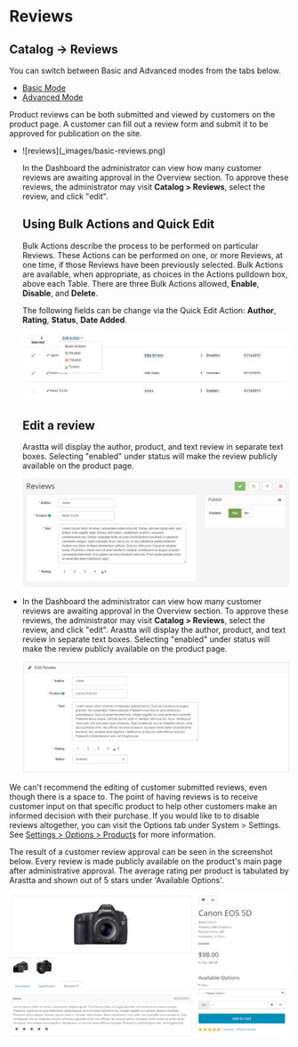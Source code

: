 Reviews
=======

Catalog → Reviews
---------------------------

<div class="uk-alert-info uk-alert">
  <span class="uk-icon-info-circle"></span> You can switch between Basic and Advanced modes from the tabs below.
</div>
<ul class="uk-tab" data-uk-tab="{connect:'#doc-tabs', animation: 'fade'}">
    <li><a href="">Basic Mode</a></li>
    <li><a href="">Advanced Mode</a></li>
</ul>

Product reviews can be both submitted and viewed by customers on the product page. A customer can fill out a review form and submit it to be approved for publication on the site.

<ul id="doc-tabs" class="uk-switcher uk-margin">
    <li markdown="1">![reviews](_images/basic-reviews.png)

In the Dashboard the administrator can view how many customer reviews are awaiting approval in the Overview section. To approve these reviews, the administrator may visit **Catalog > Reviews**, select the review, and click "edit".

Using Bulk Actions and Quick Edit
-----------------------------

Bulk Actions describe the process to be performed on particular Reviews. These Actions can be performed on one, or more Reviews, at one time, if those Reviews have been previously selected. Bulk Actions are available, when appropriate, as choices in the Actions pulldown box, above each Table. There are three Bulk Actions allowed, **Enable**, **Disable**, and **Delete**.

The following fields can be change via the Quick Edit Action: **Author**, **Rating**, **Status**, **Date Added**.

![reviews bulk action](_images/basic-reviews-bulk-action.png)

Edit a review
------------
 
 Arastta will display the author, product, and text review in separate text boxes. Selecting "enabled" under status will make the review publicly available on the product page.

![reviews](_images/basic-reviews-edit.png)</li>
    <li markdown="1">In the Dashboard the administrator can view how many customer reviews are awaiting approval in the Overview section. To approve these reviews, the administrator may visit **Catalog > Reviews**, select the review, and click "edit". Arastta will display the author, product, and text review in separate text boxes. Selecting "enabled" under status will make the review publicly available on the product page.

![reviews](_images/reviews.png)</li>
</ul>

<div class="uk-alert uk-alert-info uk-margin-small-left uk-margin-small-right"><i class="uk-icon-info-circle"></i> We can't recommend the editing of customer submitted reviews, even though there is a space to. The point of having reviews is to receive customer input on that specific product to help other customers make an informed decision with their purchase. If you would like to to disable reviews altogether, you can visit the Options tab under System > Settings. See <a href="docs/user-manual/system/settings/option">Settings > Options > Products</a> for more information.</div>

The result of a customer review approval can be seen in the screenshot below. Every review is made publicly available on the product's main page after administrative approval. The average rating per product is tabulated by Arastta and shown out of 5 stars under 'Available Options'.

![reviews product page](_images/reviews-1.png)
